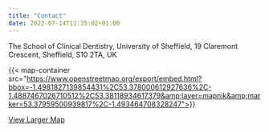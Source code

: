 ```yaml
---
title: "Contact"
date: 2022-07-14T11:35:02+01:00
---
```


The School of Clinical Dentistry,
University of Sheffield,
19 Claremont Crescent,
Sheffield,
S10 2TA,
UK

{{< map-container src="https://www.openstreetmap.org/export/embed.html?bbox=-1.4981827139854431%2C53.378000612927636%2C-1.4887467026710512%2C53.38118934617379&amp;layer=mapnik&amp;marker=53.37959500939817%2C-1.493464708328247">}}


[View Larger Map](https://www.openstreetmap.org/?mlat=53.37960&amp;mlon=-1.49346#map=19/53.37960/-1.49346)





